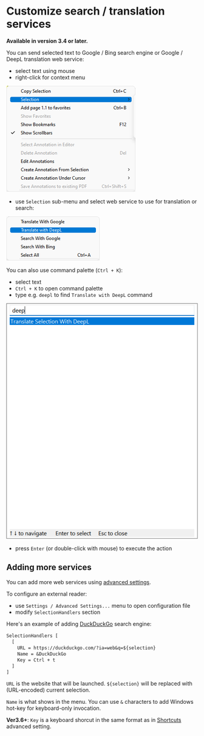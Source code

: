 # Customize search / translation services

**Available in version 3.4 or later.**

You can send selected text to Google / Bing search engine or Google / DeepL translation web service:

- select text using mouse
- right-click for context menu

![Context Menu Selection](img/context-menu-selection.png)

- use `Selection` sub-menu and select web service to use for translation or search:

![Context Menu Translate](img/context-menu-translate.png)

You can also use command palette (`Ctrl + K`):

- select text
- `Ctrl + K` to open command palette
- type e.g. `deepl` to find `Translate with DeepL` command

![Untitled](img/cmd-palette-translate.png)

- press `Enter` (or double-click with mouse) to execute the action

## Adding more services

You can add more web services using [advanced settings](https://www.sumatrapdfreader.org/settings/settings.html).

To configure an external reader:

- use `Settings / Advanced Settings...` menu to open configuration file
- modify `SelectionHandlers` section

Here's an example of adding [DuckDuckGo](https://duckduckgo.com/) search engine:

```
SelectionHandlers [
  [
    URL = https://duckduckgo.com/?ia=web&q=${selection}
    Name = &DuckDuckGo
    Key = Ctrl + t
  ]
]
```

`URL` is the website that will be launched. `${selection}` will be replaced with (URL-encoded) current selection.

`Name` is what shows in the menu. You can use `&` characters to add Windows hot-key for keyboard-only invocation.

**Ver3.6+**: `Key` is a keyboard shorcut in the same format as in [Shortcuts](Customizing-keyboard-shortcuts.md) advanced setting.
